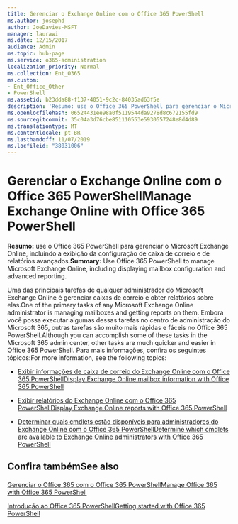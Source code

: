 ```yaml
---
title: Gerenciar o Exchange Online com o Office 365 PowerShell
ms.author: josephd
author: JoeDavies-MSFT
manager: laurawi
ms.date: 12/15/2017
audience: Admin
ms.topic: hub-page
ms.service: o365-administration
localization_priority: Normal
ms.collection: Ent_O365
ms.custom:
- Ent_Office_Other
- PowerShell
ms.assetid: b23dda88-f137-4051-9c2c-84035ad63f5e
description: 'Resumo: use o Office 365 PowerShell para gerenciar o Microsoft Exchange Online, incluindo a exibição da configuração de caixa de correio e de relatórios avançados.'
ms.openlocfilehash: 06524431ee98a0f5119544da9278d8c672155fd9
ms.sourcegitcommit: 35c04a3d76cbe851110553e5930557248e8d4d89
ms.translationtype: MT
ms.contentlocale: pt-BR
ms.lasthandoff: 11/07/2019
ms.locfileid: "38031006"
---
```

# <a name="manage-exchange-online-with-office-365-powershell"></a><span data-ttu-id="03a37-103">Gerenciar o Exchange Online com o Office 365 PowerShell</span><span class="sxs-lookup"><span data-stu-id="03a37-103">Manage Exchange Online with Office 365 PowerShell</span></span>

 <span data-ttu-id="03a37-104">**Resumo:** use o Office 365 PowerShell para gerenciar o Microsoft Exchange Online, incluindo a exibição da configuração de caixa de correio e de relatórios avançados.</span><span class="sxs-lookup"><span data-stu-id="03a37-104">**Summary:** Use Office 365 PowerShell to manage Microsoft Exchange Online, including displaying mailbox configuration and advanced reporting.</span></span>
  
<span data-ttu-id="03a37-105">Uma das principais tarefas de qualquer administrador do Microsoft Exchange Online é gerenciar caixas de correio e obter relatórios sobre elas.</span><span class="sxs-lookup"><span data-stu-id="03a37-105">One of the primary tasks of any Microsoft Exchange Online administrator is managing mailboxes and getting reports on them.</span></span> <span data-ttu-id="03a37-106">Embora você possa executar algumas dessas tarefas no centro de administração do Microsoft 365, outras tarefas são muito mais rápidas e fáceis no Office 365 PowerShell.</span><span class="sxs-lookup"><span data-stu-id="03a37-106">Although you can accomplish some of these tasks in the Microsoft 365 admin center, other tasks are much quicker and easier in Office 365 PowerShell.</span></span> <span data-ttu-id="03a37-107">Para mais informações, confira os seguintes tópicos:</span><span class="sxs-lookup"><span data-stu-id="03a37-107">For more information, see the following topics:</span></span>
  
- [<span data-ttu-id="03a37-108">Exibir informações de caixa de correio do Exchange Online com o Office 365 PowerShell</span><span class="sxs-lookup"><span data-stu-id="03a37-108">Display Exchange Online mailbox information with Office 365 PowerShell</span></span>](https://technet.microsoft.com/library/mt771881%28v=exchg.160%29.aspx)
    
- [<span data-ttu-id="03a37-109">Exibir relatórios do Exchange Online com o Office 365 PowerShell</span><span class="sxs-lookup"><span data-stu-id="03a37-109">Display Exchange Online reports with Office 365 PowerShell</span></span>](https://technet.microsoft.com/library/mt771882%28v=exchg.160%29.aspx)
    
- [<span data-ttu-id="03a37-110">Determinar quais cmdlets estão disponíveis para administradores do Exchange Online com o Office 365 PowerShell</span><span class="sxs-lookup"><span data-stu-id="03a37-110">Determine which cmdlets are available to Exchange Online administrators with Office 365 PowerShell</span></span>](https://technet.microsoft.com/library/mt771883%28v=exchg.160%29.aspx)
    
## <a name="see-also"></a><span data-ttu-id="03a37-111">Confira também</span><span class="sxs-lookup"><span data-stu-id="03a37-111">See also</span></span>

#### 

[<span data-ttu-id="03a37-112">Gerenciar o Office 365 com o Office 365 PowerShell</span><span class="sxs-lookup"><span data-stu-id="03a37-112">Manage Office 365 with Office 365 PowerShell</span></span>](manage-office-365-with-office-365-powershell.md)
  
[<span data-ttu-id="03a37-113">Introdução ao Office 365 PowerShell</span><span class="sxs-lookup"><span data-stu-id="03a37-113">Getting started with Office 365 PowerShell</span></span>](getting-started-with-office-365-powershell.md)

